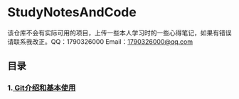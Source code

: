 # StudyNotesAndCode
该仓库不会有实际可用的项目，上传一些本人学习时的一些心得笔记，如果有错误请联系我改正。QQ：1790326000 Email：1790326000@qq.com

## 目录

### 1.[ Git介绍和基本使用](./Git.md)